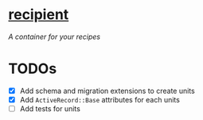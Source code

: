 # [recipient](http://recipient.herokuapp.com)
*A container for your recipes*

# TODOs

- [x] Add schema and migration extensions to create units
- [x] Add `ActiveRecord::Base` attributes for each units 
- [ ] Add tests for units
